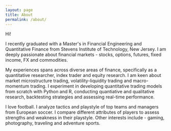```yaml
---
layout: page
title: About
permalink: /about/
---
```


Hi! 

I recently graduated with a Master's in Financial Engineering and Quantitative Finance from Stevens Institute of Technology, New Jersey. I am deeply passionate about financial markets - stocks, options, futures, fixed income, FX and commodities. 

My experiences spans across diverse areas of finance, specifically as a quantitative researcher, index trader and equity research. I am keen about market microstructure trading, volatility-liquidity trading and macro-momentum trading. I experiment in developing quantitative trading models from scratch with Python and R, conducting quantiative and qualitative research, backtesting strategies and assessing real-time performance. 

I love football. I analyze tactics and playstyle of top teams and managers from European soccer. I compare different attributes of players to assess strengths and weakness in their playstyle. Other interests include - gaming, photography, traveling and adventure sports. 
